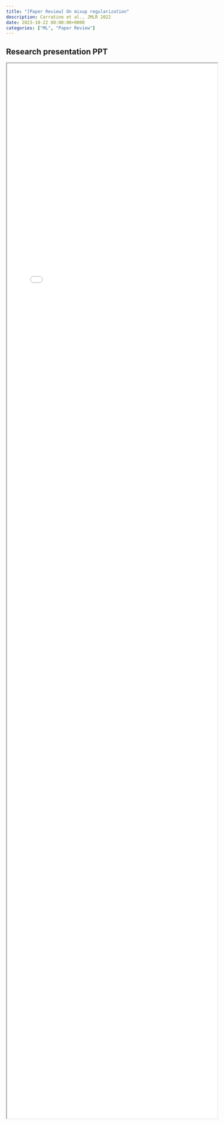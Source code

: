 ```yaml
---
title: "[Paper Review] On mixup regularization" 
description: Carratino et al., JMLR 2022
date: 2023-10-22 00:00:00+0000
categories: ["ML", "Paper Review"]
---
```



## Research presentation PPT 

<iframe src= ppt.pdf#toolbar=0&navpanes=0 style="display:block; width:60vw; height: 72vh"></iframe>
